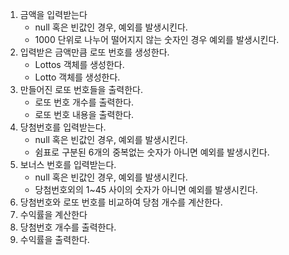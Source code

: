 1. 금액을 입력받는다
   - null 혹은 빈값인 경우, 예외를 발생시킨다.
   - 1000 단위로 나누어 떨어지지 않는 숫자인 경우 예외를 발생시킨다.
2. 입력받은 금액만큼 로또 번호를 생성한다.
   - Lottos 객체를 생성한다.
   - Lotto 객체를 생성한다.
3. 만들어진 로또 번호들을 출력한다.
   - 로또 번호 개수를 출력한다.
   - 로또 번호 내용을 출력한다.
4. 당첨번호를 입력받는다.
   - null 혹은 빈값인 경우, 예외를 발생시킨다.
   - 쉼표로 구분된 6개의 중복없는 숫자가 아니면 예외를 발생시킨다.
5. 보너스 번호를 입력받는다.
   - null 혹은 빈값인 경우, 예외를 발생시킨다.
   - 당첨번호외의 1~45 사이의 숫자가 아니면 예외를 발생시킨다.
6. 당첨번호와 로또 번호를 비교하여 당첨 개수를 계산한다.
7. 수익률을 계산한다
8. 당첨번호 개수를 출력한다.
9. 수익률을 출력한다.